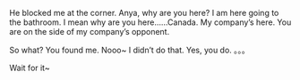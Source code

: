 He blocked me at the corner.
Anya, why are you here?
I am here going to the bathroom.
I mean why are you here……Canada.
My company’s here.
You are on the side of my company’s opponent.

So what?
You found me.
Nooo~ I didn’t do that.
Yes, you do.
。。。

Wait for it~
